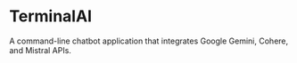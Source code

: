 # TerminalAI
A command-line chatbot application that integrates Google Gemini, Cohere, and Mistral APIs.
